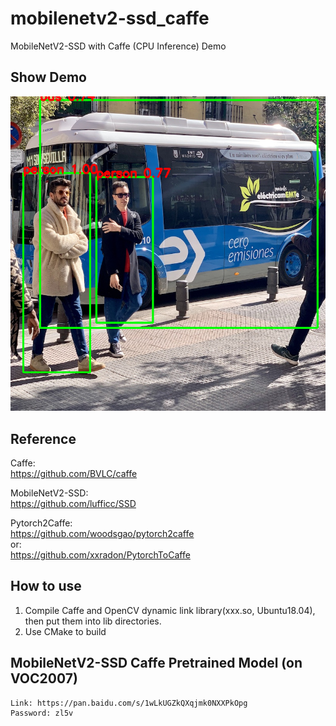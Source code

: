 # mobilenetv2-ssd_caffe
MobileNetV2-SSD with Caffe (CPU Inference) Demo  
## Show Demo
![image](https://github.com/yukiwsf/mobilenetv2-ssd_caffe/blob/master/data/result.png)
## Reference
Caffe:  
https://github.com/BVLC/caffe  


MobileNetV2-SSD:  
https://github.com/lufficc/SSD  


Pytorch2Caffe:  
https://github.com/woodsgao/pytorch2caffe  
or:  
https://github.com/xxradon/PytorchToCaffe  
## How to use
1. Compile Caffe and OpenCV dynamic link library(xxx.so, Ubuntu18.04), then put them into lib directories.
2. Use CMake to build
## MobileNetV2-SSD Caffe Pretrained Model (on VOC2007)
```
Link: https://pan.baidu.com/s/1wLkUGZkQXqjmk0NXXPkOpg   
Password: zl5v   
```
